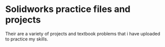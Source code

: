 # Solidworks practice files and projects 
Their are a variety of projects and textbook problems that i have uploaded to practice my skills.

